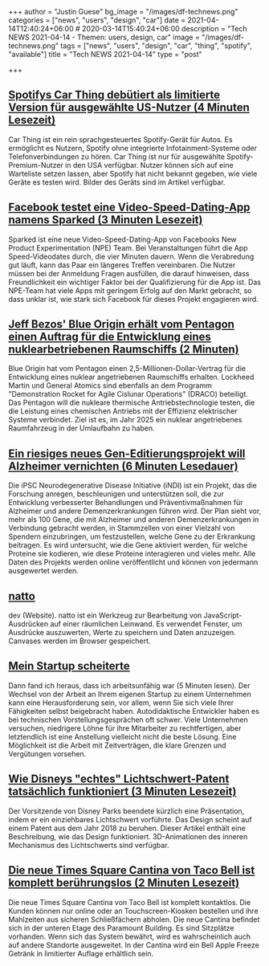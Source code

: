 +++
author = "Justin Guese"
bg_image = "/images/df-technews.png"
categories = ["news", "users", "design", "car"]
date = 2021-04-14T12:40:24+06:00 # 2020-03-14T15:40:24+06:00
description = "Tech NEWS 2021-04-14 - Themen: users, design, car"
image = "/images/df-technews.png"
tags = ["news", "users", "design", "car", "thing", "spotify", "available"]
title = "Tech NEWS 2021-04-14"
type = "post"

+++

## [Spotifys Car Thing debütiert als limitierte Version für ausgewählte US-Nutzer (4 Minuten Lesezeit)](https://www.theverge.com/2021/4/13/22380014/spotify-car-thing-release-voice-control-data-interactive-ads)

 Car Thing ist ein rein sprachgesteuertes Spotify-Gerät für Autos. Es ermöglicht es Nutzern, Spotify ohne integrierte Infotainment-Systeme oder Telefonverbindungen zu hören. Car Thing ist nur für ausgewählte Spotify-Premium-Nutzer in den USA verfügbar. Nutzer können sich auf eine Warteliste setzen lassen, aber Spotify hat nicht bekannt gegeben, wie viele Geräte es testen wird. Bilder des Geräts sind im Artikel verfügbar.

## [Facebook testet eine Video-Speed-Dating-App namens Sparked (3 Minuten Lesezeit)](https://www.theverge.com/2021/4/13/22381511/facebook-video-speed-dating-npe-team-sparked-feature)

 Sparked ist eine neue Video-Speed-Dating-App von Facebooks New Product Experimentation (NPE) Team. Bei Veranstaltungen führt die App Speed-Videodates durch, die vier Minuten dauern. Wenn die Verabredung gut läuft, kann das Paar ein längeres Treffen vereinbaren. Die Nutzer müssen bei der Anmeldung Fragen ausfüllen, die darauf hinweisen, dass Freundlichkeit ein wichtiger Faktor bei der Qualifizierung für die App ist. Das NPE-Team hat viele Apps mit geringem Erfolg auf den Markt gebracht, so dass unklar ist, wie stark sich Facebook für dieses Projekt engagieren wird.

## [Jeff Bezos' Blue Origin erhält vom Pentagon einen Auftrag für die Entwicklung eines nuklearbetriebenen Raumschiffs (2 Minuten)](https://www.businessinsider.com/jeff-bezos-blue-origin-award-pentagon-nuclear-space-contract-darpa-2021-4)

 Blue Origin hat vom Pentagon einen 2,5-Millionen-Dollar-Vertrag für die Entwicklung eines nuklear angetriebenen Raumschiffs erhalten. Lockheed Martin und General Atomics sind ebenfalls an dem Programm "Demonstration Rocket for Agile Cislunar Operations" (DRACO) beteiligt. Das Pentagon will die nukleare thermische Antriebstechnologie testen, die die Leistung eines chemischen Antriebs mit der Effizienz elektrischer Systeme verbindet. Ziel ist es, im Jahr 2025 ein nuklear angetriebenes Raumfahrzeug in der Umlaufbahn zu haben.

## [Ein riesiges neues Gen-Editierungsprojekt will Alzheimer vernichten (6 Minuten Lesedauer)](https://singularityhub.com/2021/04/13/a-massive-new-gene-editing-project-is-out-to-crush-alzheimers/)

 Die iPSC Neurodegenerative Disease Initiative (iNDI) ist ein Projekt, das die Forschung anregen, beschleunigen und unterstützen soll, die zur Entwicklung verbesserter Behandlungen und Präventivmaßnahmen für Alzheimer und andere Demenzerkrankungen führen wird. Der Plan sieht vor, mehr als 100 Gene, die mit Alzheimer und anderen Demenzerkrankungen in Verbindung gebracht werden, in Stammzellen von einer Vielzahl von Spendern einzubringen, um festzustellen, welche Gene zu der Erkrankung beitragen. Es wird untersucht, wie die Gene aktiviert werden, für welche Proteine sie kodieren, wie diese Proteine interagieren und vieles mehr. Alle Daten des Projekts werden online veröffentlicht und können von jedermann ausgewertet werden.

## [natto](https://natto.dev/d/feec9ed3d2914b6681e892e06faf2132)

dev (Website). natto ist ein Werkzeug zur Bearbeitung von JavaScript-Ausdrücken auf einer räumlichen Leinwand. Es verwendet Fenster, um Ausdrücke auszuwerten, Werte zu speichern und Daten anzuzeigen. Canvases werden im Browser gespeichert.

## [Mein Startup scheiterte](https://davesullivan.is/my_startup_failed_then_i_found_out_i_was_unemployable.html)

 Dann fand ich heraus, dass ich arbeitsunfähig war (5 Minuten lesen). Der Wechsel von der Arbeit an Ihrem eigenen Startup zu einem Unternehmen kann eine Herausforderung sein, vor allem, wenn Sie sich viele Ihrer Fähigkeiten selbst beigebracht haben. Autodidaktische Entwickler haben es bei technischen Vorstellungsgesprächen oft schwer. Viele Unternehmen versuchen, niedrigere Löhne für ihre Mitarbeiter zu rechtfertigen, aber letztendlich ist eine Anstellung vielleicht nicht die beste Lösung. Eine Möglichkeit ist die Arbeit mit Zeitverträgen, die klare Grenzen und Vergütungen vorsehen.

## [Wie Disneys "echtes" Lichtschwert-Patent tatsächlich funktioniert (3 Minuten Lesezeit)](https://www.theverge.com/2021/4/13/22380919/disney-real-lightsaber-patent-star-wars-ben-ridout)

 Der Vorsitzende von Disney Parks beendete kürzlich eine Präsentation, indem er ein einziehbares Lichtschwert vorführte. Das Design scheint auf einem Patent aus dem Jahr 2018 zu beruhen. Dieser Artikel enthält eine Beschreibung, wie das Design funktioniert. 3D-Animationen des inneren Mechanismus des Lichtschwerts sind verfügbar.

## [Die neue Times Square Cantina von Taco Bell ist komplett berührungslos (2 Minuten Lesezeit)](https://www.inputmag.com/tech/taco-bells-bright-new-times-square-cantina-is-completely-no-contact)

 Die neue Times Square Cantina von Taco Bell ist komplett kontaktlos. Die Kunden können nur online oder an Touchscreen-Kiosken bestellen und ihre Mahlzeiten aus sicheren Schließfächern abholen. Die neue Cantina befindet sich in der unteren Etage des Paramount Building. Es sind Sitzplätze vorhanden. Wenn sich das System bewährt, wird es wahrscheinlich auch auf andere Standorte ausgeweitet. In der Cantina wird ein Bell Apple Freeze Getränk in limitierter Auflage erhältlich sein.

